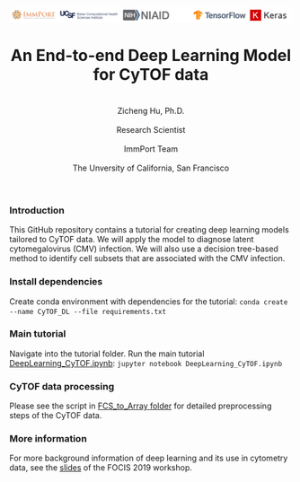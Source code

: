 ![alt text](Data/header.png)

<center> <h1> An End-to-end Deep Learning Model for CyTOF data <h1> </center>
<center>Zicheng Hu, Ph.D.</center><br/>
<center>Research Scientist</center><br/>
<center>ImmPort Team</center><br/>
<center>The Unversity of California, San Francisco</center><br/><br/>

### Introduction
This GitHub repository contains a tutorial for creating deep learning models tailored to CyTOF data. We will apply the model to diagnose latent cytomegalovirus (CMV) infection. We will also use a decision tree-based method to identify cell subsets that are associated with the CMV infection. 

### Install dependencies
Create conda environment with dependencies for the tutorial: 
```conda create --name CyTOF_DL --file requirements.txt```

### Main tutorial
Navigate into the tutorial folder. Run the main tutorial [DeepLearning_CyTOF.ipynb](https://github.com/hzc363/DeepLearningCyTOF/blob/master/DeepLearning_CyTOF.ipynb):
```jupyter notebook DeepLearning_CyTOF.ipynb```

### CyTOF data processing
Please see the script in [FCS_to_Array folder](https://github.com/hzc363/DeepLearningCyTOF/tree/master/FCS_to_Array) for detailed preprocessing steps of the CyTOF data. 

### More information
For more background information of deep learning and its use in cytometry data, see the [slides](https://github.com/hzc363/DeepLearningCyTOF/blob/master/FOCIS_deeplearning.pdf) of the FOCIS 2019 workshop. 